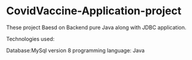 # CovidVaccine-Application-project
These project Baesd on Backend pure Java along with JDBC application.

Technologies used:

Database:MySql version 8
programming language: Java


